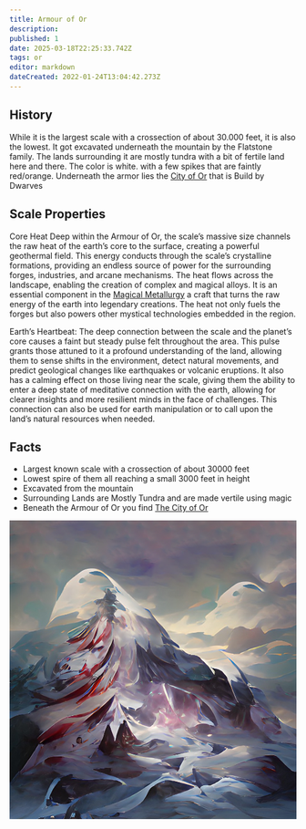 ```yaml
---
title: Armour of Or
description: 
published: 1
date: 2025-03-18T22:25:33.742Z
tags: or
editor: markdown
dateCreated: 2022-01-24T13:04:42.273Z
---
```


## History
While it is the largest scale with a crossection of about 30.000 feet, it is also the lowest. It got excavated underneath the mountain by the Flatstone family. The lands surrounding it are mostly tundra with a bit of fertile land here and there. The color is white. with a few spikes that are faintly red/orange. Underneath the armor lies the [City of Or](/i/11) that is Build by Dwarves

## Scale Properties
Core Heat
Deep within the Armour of Or, the scale’s massive size channels the raw heat of the earth’s core to the surface, creating a powerful geothermal field. This energy conducts through the scale’s crystalline formations, providing an endless source of power for the surrounding forges, industries, and arcane mechanisms. The heat flows across the landscape, enabling the creation of complex and magical alloys. It is an essential component in the [Magical Metallurgy](/i/11) a craft that turns the raw energy of the earth into legendary creations. The heat not only fuels the forges but also powers other mystical technologies embedded in the region.

Earth’s Heartbeat:
The deep connection between the scale and the planet’s core causes a faint but steady pulse felt throughout the area. This pulse grants those attuned to it a profound understanding of the land, allowing them to sense shifts in the environment, detect natural movements, and predict geological changes like earthquakes or volcanic eruptions. It also has a calming effect on those living near the scale, giving them the ability to enter a deep state of meditative connection with the earth, allowing for clearer insights and more resilient minds in the face of challenges. This connection can also be used for earth manipulation or to call upon the land’s natural resources when needed.

## Facts
- Largest known scale with a crossection of about 30000 feet
- Lowest spire of them all reaching a small 3000 feet in height
- Excavated from the mountain
- Surrounding Lands are Mostly Tundra and are made vertile using magic
- Beneath the Armour of Or you find [The City of Or](/i/11) 

![armour-of-or.png](/world/armour-of-or.png)